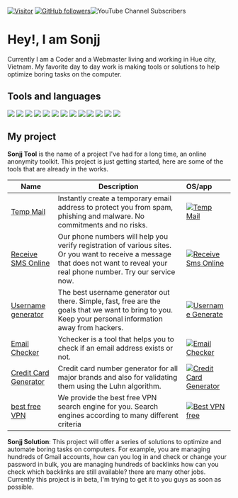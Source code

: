 [![Visitor](https://visitor-badge.laobi.icu/badge?page_id=public-sonjj/public-sonjj)](https://github.com/public-sonjj) [![GitHub followers](https://img.shields.io/github/followers/public-sonjj.svg?style=social&label=Follow)](https://github.com/public-sonjj?tab=followers)![YouTube Channel Subscribers](https://img.shields.io/youtube/channel/subscribers/UCIevahX9MAHLL321q_x9-RQ?style=social)

# Hey!, I am Sonjj
Currently I am a Coder and a Webmaster living and working in Hue city, Vietnam. My favorite day to day work is making tools or solutions to help optimize boring tasks on the computer.

## Tools and languages 
![](https://img.shields.io/badge/-Docker-46a2f1?style=flat-square&logo=docker&logoColor=white) ![](https://img.shields.io/badge/-VisualStudio-5C2D91?style=flat-square&logo=VisualStudio&logoColor=white) ![](https://img.shields.io/badge/-php-777BB4?style=flat-square&logo=php&logoColor=white) ![](https://img.shields.io/badge/-javascript-F7DF1E?style=flat-square&logo=javascript&logoColor=black) ![](https://img.shields.io/badge/-airtable-18BFFF?style=flat-square&logo=airtable&logoColor=white) ![](https://img.shields.io/badge/-mysql-4479A1?style=flat-square&logo=mysql&logoColor=white) ![](https://img.shields.io/badge/-github-181717?style=flat-square&logo=github&logoColor=white) ![](https://img.shields.io/badge/-html5-E34F26?style=flat-square&logo=html5&logoColor=white) ![](https://img.shields.io/badge/-tailwindcss-06B6D4?style=flat-square&logo=tailwindcss&logoColor=white) ![](https://img.shields.io/badge/-python-3776AB?style=flat-square&logo=python&logoColor=white) ![](https://img.shields.io/badge/-nginx-009639?style=flat-square&logo=nginx&logoColor=white) ![](https://img.shields.io/badge/-vuejs-4FC08D?style=flat-square&logo=vue.js&logoColor=white) ![](https://img.shields.io/badge/-laravel-FF2D20?style=flat-square&logo=laravel&logoColor=white)

## My project
**Sonjj Tool**  is the name of a project I've had for a long time, an online anonymity toolkit. This project is just getting started, here are some of the tools that are already in the works.


| Name | Description | OS/app &nbsp;&nbsp;&nbsp; |
| --------------- | --------------- | :--------- |
| [Temp Mail](https://smailpro.com "Temp Mail") | Instantly create a temporary email address to protect you from spam, phishing and malware. No commitments and no risks. | [![Temp Mail](https://img.shields.io/badge/web-live-green "Temp Mail")](https://smailpro.com "Temp Mail")  |
| [Receive SMS Online](https://smser.net "Receive SMS Online") | Our phone numbers will help you verify registration of various sites. Or you want to receive a message that does not want to reveal your real phone number. Try our service now. | [![Receive Sms Online](https://img.shields.io/badge/web-live-green "Receive Sms Online")](https://smser.net "Receive Sms Online")   |
| [Username generator](https://ugener.com "Username generator") | The best username generator out there. Simple, fast, free are the goals that we want to bring to you. Keep your personal information away from hackers. |   [![Username Generate](https://img.shields.io/badge/web-live-green "Username Generate")](https://ugener.com "Username Generate")  |
| [Email Checker](https://ychecker.com "Email Checker") | Ychecker is a tool that helps you to check if an email address exists or not. | [![Email Checker](https://img.shields.io/badge/web-live-green "Email Checker")](https://ychecker.com "Email Checker")  |
| [Credit Card Generator](https://cardgener.com "Credit Card Generator") | Credit card number generator for all major brands and also for validating them using the Luhn algorithm. | [![Credit Card Generator](https://img.shields.io/badge/web-live-green "Credit Card Generator")](https://cardgener.com "Credit Card Generator") |
|[best free VPN](https://teahog.com/ "best free VPN") | We provide the best free VPN search engine for you. Search engines according to many different criteria |  [![Best VPN free](https://img.shields.io/badge/web-live-green "Best VPN free")](https://teahog.com "Best VPN free")  |

**Sonjj Solution**: This project will offer a series of solutions to optimize and automate boring tasks on computers. For example, you are managing hundreds of Gmail accounts, how can you log in and check or change your password in bulk, you are managing hundreds of backlinks how can you check which backlinks are still available? there are many other jobs. Currently this project is in beta, I'm trying to get it to you guys as soon as possible.
